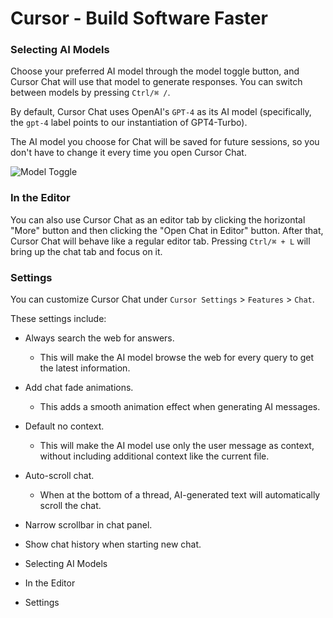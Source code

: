 # Cursor - Build Software Faster

### Selecting AI Models

Choose your preferred AI model through the model toggle button, and Cursor Chat will use that model to generate responses. You can switch between models by pressing `Ctrl/⌘ /`.

By default, Cursor Chat uses OpenAI's `GPT-4` as its AI model (specifically, the `gpt-4` label points to our instantiation of GPT4-Turbo).

The AI model you choose for Chat will be saved for future sessions, so you don't have to change it every time you open Cursor Chat.

![Model Toggle](https://mintlify.s3-us-west-1.amazonaws.com/cursor/images/chat/model-toggle.png)

### In the Editor

You can also use Cursor Chat as an editor tab by clicking the horizontal "More" button and then clicking the "Open Chat in Editor" button.
After that, Cursor Chat will behave like a regular editor tab. Pressing `Ctrl/⌘ + L` will bring up the chat tab and focus on it.

### Settings

You can customize Cursor Chat under `Cursor Settings` > `Features` > `Chat`.

These settings include:

- Always search the web for answers.
  - This will make the AI model browse the web for every query to get the latest information.
- Add chat fade animations.
  - This adds a smooth animation effect when generating AI messages.
- Default no context.
  - This will make the AI model use only the user message as context, without including additional context like the current file.
- Auto-scroll chat.
  - When at the bottom of a thread, AI-generated text will automatically scroll the chat.
- Narrow scrollbar in chat panel.
- Show chat history when starting new chat.

- Selecting AI Models
- In the Editor
- Settings
